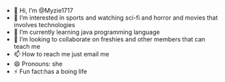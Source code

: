 - 👋 Hi, I’m @Myzie1717
- 👀 I’m interested in sports and watching sci-fi and horror and movies that involves technologies
- 🌱 I’m currently learning java programming language
- 💞️ I’m looking to collaborate on freshies and other members that can teach me
- 📫 How to reach me just email me
- 😄 Pronouns: she
- ⚡ Fun fact:has a boing life

<!---
Myzie1717/Myzie1717 is a ✨ special ✨ repository because its `README.md` (this file) appears on your GitHub profile.
You can click the Preview link to take a look at your changes.
--->
